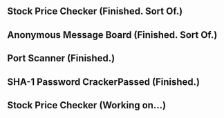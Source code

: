 ## Stock Price Checker (Finished. Sort Of.)
## Anonymous Message Board (Finished. Sort Of.)
## Port Scanner (Finished.)
## SHA-1 Password CrackerPassed (Finished.)
## Stock Price Checker (Working on...)